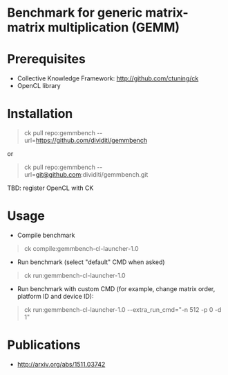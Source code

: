 Benchmark for generic matrix-matrix multiplication (GEMM)
=========================================================

Prerequisites
=============
* Collective Knowledge Framework: http://github.com/ctuning/ck
* OpenCL library

Installation
============

> ck pull repo:gemmbench --url=https://github.com/dividiti/gemmbench

or

> ck pull repo:gemmbench --url=git@github.com:dividiti/gemmbench.git

TBD: register OpenCL with CK

Usage
=====

* Compile benchmark

> ck compile:gemmbench-cl-launcher-1.0

* Run benchmark (select "default" CMD when asked)

> ck run:gemmbench-cl-launcher-1.0

* Run benchmark with custom CMD (for example, change matrix order, platform ID and device ID):

> ck run:gemmbench-cl-launcher-1.0 --extra_run_cmd="-n 512 -p 0 -d 1"

Publications
============
* http://arxiv.org/abs/1511.03742
